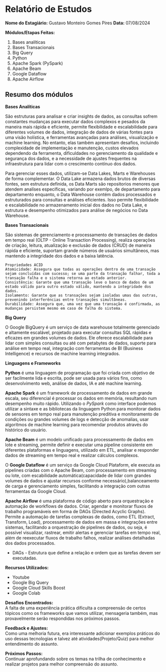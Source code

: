 # Relatório de Estudos

**Nome do Estagiário:** Gustavo Monteiro Gomes Pires 
**Data:** 07/08/2024

**Módulos/Etapas Feitas:**  
1. Bases analíticas
2. Bases Transacionais
3. Big Query
4. Python
5. Apache Spark (PySpark)
6. Apache Beam
7. Google Dataflow
8. Apache Airflow

## Resumo dos módulos 

**Bases Analíticas**

São estruturas para analisar e criar insights de dados, as consultas sofrem constantes mudanças para executar dados complexos e pesados da maneira mais rápida e eficiente, permite flexibilidade e escalabilidade para diferentes volumes de dados, integração de dados de várias fontes para uma visão holística, e ferramentas avançadas para análises, visualização e machine learning. No entanto, elas também apresentam desafios, incluindo complexidade de implementação e manutenção, custos elevados dependendo da ferramenta, dificuldades no gerenciamento da qualidade e segurança dos dados, e a necessidade de ajustes frequentes na infraestrutura para lidar com o crescimento contínuo dos dados.

Para gerenciar esses dados, utilizam-se Data Lakes, Marts e Warehouses de forma complementar. O Data Lake armazena dados brutos de diversas fontes, sem estrutura definida, os Data Marts são repositorios menores que atendem analíses específicas, variando por exemlpo, de departamento para departamento enquanto, o Data Warehouse contém dados processados e estruturados para consultas e análises eficientes. Isso permite flexibilidade e escalabilidade no armazenamento inicial dos dados no Data Lake, e estrutura e desempenho otimizados para análise de negócios no Data Warehouse.

**Bases Transacionais**

São sistemas de gerenciamento e processamento de transações de dados em tempo real (OLTP - Online Transaction Processing), realiza operações de criação, leitura, atualização e exclusão de dados (CRUD) de maneira rápida e eficiente, suportam grande números de usuários simultâneos, mas mantendo a integridade dos dados e a baixa latência.

```
Propriedades ACID
Atomicidade: Assegura que todas as operações dentro de uma transação sejam concluídas com sucesso; se uma parte da transação falhar, toda a transação falha e o sistema retorna ao estado anterior.
Consistência: Garante que uma transação leve o banco de dados de um estado válido para outro estado válido, mantendo a integridade dos dados.
Isolamento: Garante que as transações sejam isoladas umas das outras, prevenindo interferências entre transações simultâneas.
Durabilidade: Assegura que, uma vez que uma transação é confirmada, as mudanças persistem mesmo em caso de falha do sistema.
```

**Big Query**

O Google BigQuery é um serviço de data warehouse totalmente gerenciado e altamente escalável, projetado para executar consultas SQL rápidas e eficazes em grandes volumes de dados. Ele oferece escalabilidade para lidar com simples consultas ou até com petabytes de dados, suporte para análise em tempo real, integração com ferramentas de BI (Business Intelligence) e recursos de machine learning integrados.

**Linguagens e Frameworks**

**Python** é uma linguagem de programação que foi criada com objetivo de ser facilmente lida e escrita, pode ser usada para vários fins, como desenvolvimento web, análise de dados, IA e até machine learning.

**Apache Spark** é um framework de processamento de dados em grande escala, seu diferencial é processar os dados em memória, resultando num desempenho muito rápido. Utilizando o *PySpark* como interface podemos utilizar a sintaxe e as bibliotecas da linguagem Python para  monitorar dados de sensores em tempo real para manutenção preditiva e monitoramento de condições ou grandes volumes de logs e detecção de anomalias, usar algoritmos de machine learning para recomendar produtos através do histórico do usuário.

**Apache Beam** é um modelo unificado para processamento de dados em lote e streaming, permite definir e executar uma pipeline consistente em diferentes plataformas e linguagens, utilizado em ETL, analisar e responder dados de streaming em tempo real e realizar cálculos complexos.

O **Google Dataflow** é um serviço da Google Cloud Plataform, ele executa as pipelines criadas com o Apache Beam, com processamento em streaming ou lote, com escabilidade automática(capacidade de lidar com grandes volumes de dados e ajustar recursos conforme necessário),balanceamento de carga e gerenciamento simples, facilitando a integração com outras ferramentas da Google Cloud.

**Apache Airflow** é uma plataforma de código aberto para orquestração e automação de workflows de dados. Criar, agendar e monitorar fluxos de trabalho programáveis em forma de DAGs (Directed Acyclic Graphs). Permite a automação de tarefas complexas de dados, como ETL (Extract, Transform, Load), processamento de dados em massa e integrações entre sistemas, facilitando a orquestração de pipelines de dados, ou seja, é possível visualizar, rastrear, emitir alertas e gerenciar tarefas em tempo real, além de reexecutar fluxos de trabalho falhos, realizar análises detalhadas dos dados processados.

- DAGs - Estrutura que define a relação e ordem que as tarefas devem ser executadas.

**Recursos Utilizados:**  
- Youtube
- Google Big Query
- Google Cloud Skills Boost
- Google Colab

**Desafios Encontrados:**  
A falta de uma experiência prática dificulta a compreensão de certos tópicos como os frameworks que vamos utilizar, mensageria também, mas provavelmente serão respondidas nos próximos passos.

**Feedback e Ajustes:**  
Como uma melhoria futura, era interessante adicionar exemplos práticos do uso dessas tecnologias e talvez até atividades(Projeto/Quiz) para melhor entendimento do assunto.

**Próximos Passos:**  
Continuar aprofundando sobre os temas na trilha de conhecimento e realizar projetos para melhor compreensão do assunto.